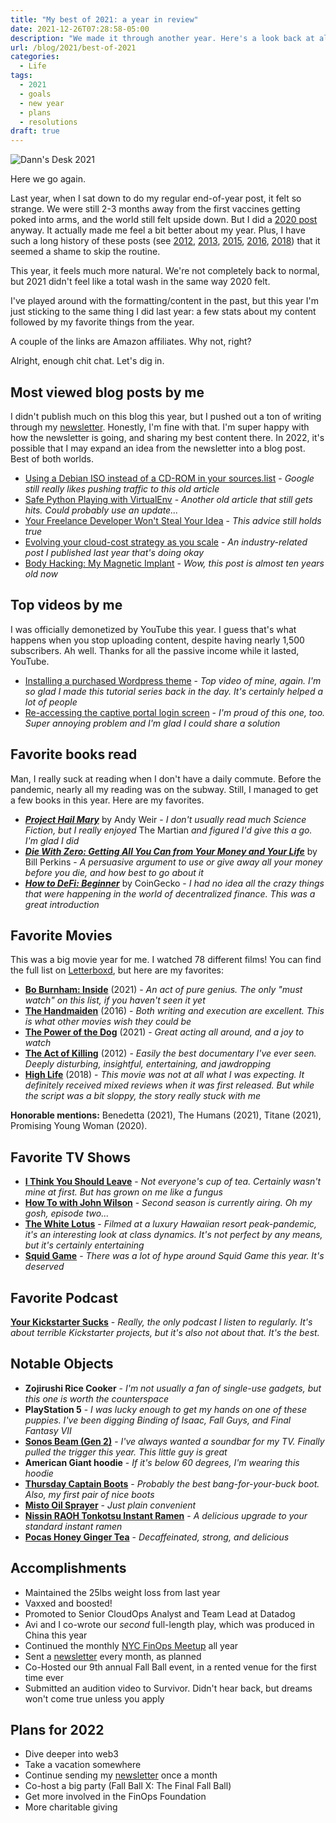 ```yaml
---
title: "My best of 2021: a year in review"
date: 2021-12-26T07:28:58-05:00
description: "We made it through another year. Here's a look back at all my favorite things and accomplishments."
url: /blog/2021/best-of-2021
categories:
  - Life
tags:
  - 2021
  - goals
  - new year
  - plans
  - resolutions
draft: true
---
```

![Dann's Desk 2021](/images/blog/2021/12/dann-desk-2021.jpg)

Here we go again.

Last year, when I sat down to do my regular end-of-year post, it felt so strange. We were still 2-3 months away from the first vaccines getting poked into arms, and the world still felt upside down. But I did a [2020 post](https://dannb.org/blog/2020/best-of-2020/) anyway. It actually made me feel a bit better about my year. Plus, I have such a long history of these posts (see [2012](http://novicenolonger.com/my-best-of-2012/), [2013](http://novicenolonger.com/my-best-of-2013/), [2015](http://novicenolonger.com/my-best-of-2015-a-year-in-review/), [2016](https://novicenolonger.com/best-of-2016/), [2018](https://novicenolonger.com/exhaustive-list-favorite-things-2018/)) that it seemed a shame to skip the routine.

This year, it feels much more natural. We're not completely back to normal, but 2021 didn't feel like a total wash in the same way 2020 felt.

I've played around with the formatting/content in the past, but this year I'm just sticking to the same thing I did last year: a few stats about my content followed by my favorite things from the year.

A couple of the links are Amazon affiliates. Why not, right?

Alright, enough chit chat. Let's dig in.

## Most viewed blog posts by me

I didn't publish much on this blog this year, but I pushed out a ton of writing through my [newsletter](https://dannb.org/newsletter/). Honestly, I'm fine with that. I'm super happy with how the newsletter is going, and sharing my best content there. In 2022, it's possible that I may expand an idea from the newsletter into a blog post. Best of both worlds.

- [Using a Debian ISO instead of a CD-ROM in your sources.list](https://novicenolonger.com/using-a-debian-iso-instead-of-a-cd-rom-in-your-sources-list/) - _Google still really likes pushing traffic to this old article_
- [Safe Python Playing with VirtualEnv](https://novicenolonger.com/safe-python-playing-with-virtualenv/) - _Another old article that still gets hits. Could probably use an update..._
- [Your Freelance Developer Won't Steal Your Idea](https://novicenolonger.com/freelance-developer-wont-steal-your-idea/) - _This advice still holds true_
- [Evolving your cloud-cost strategy as you scale](https://dannb.org/blog/2020/evolving-cloud-cost-strategy-scale/) - _An industry-related post I published last year that's doing okay_
- [Body Hacking: My Magnetic Implant](https://www.iamdann.com/2012/03/21/my-magnet-implant-body-modification) - _Wow, this post is almost ten years old now_

## Top videos by me

I was officially demonetized by YouTube this year. I guess that's what happens when you stop uploading content, despite having nearly 1,500 subscribers. Ah well. Thanks for all the passive income while it lasted, YouTube.

- [Installing a purchased Wordpress theme](https://youtu.be/nJ0uTu4Vxkk) - _Top video of mine, again. I'm so glad I made this tutorial series back in the day. It's certainly helped a lot of people_
- [Re-accessing the captive portal login screen](https://youtu.be/rOJU2JNtbCQ) - _I'm proud of this one, too. Super annoying problem and I'm glad I could share a solution_

## Favorite books read

Man, I really suck at reading when I don't have a daily commute. Before the pandemic, nearly all my reading was on the subway. Still, I managed to get a few books in this year. Here are my favorites.

- **_[Project Hail Mary](https://amzn.to/3EdN5BI)_** by Andy Weir - _I don't usually read much Science Fiction, but I really enjoyed_ The Martian _and figured I'd give this a go. I'm glad I did_
- **_[Die With Zero: Getting All You Can from Your Money and Your Life](https://amzn.to/3FhsHAO)_** by Bill Perkins - _A persuasive argument to use or give away all your money before you die, and how best to go about it_
- **_[How to DeFi: Beginner](https://amzn.to/3ecMUfg)_** by CoinGecko - _I had no idea all the crazy things that were happening in the world of decentralized finance. This was a great introduction_

## Favorite Movies

This was a big movie year for me. I watched 78 different films! You can find the full list on [Letterboxd](https://letterboxd.com/dannb/), but here are my favorites:

- **[Bo Burnham: Inside](https://www.youtube.com/watch?v=Bs-GdcUfl0Q)** (2021) - _An act of pure genius. The only "must watch" on this list, if you haven't seen it yet_
- **[The Handmaiden](https://www.youtube.com/watch?v=whldChqCsYk)** (2016) - _Both writing and execution are excellent. This is what other movies wish they could be_
- **[The Power of the Dog](https://www.youtube.com/watch?v=ELvKuuXdfCU)** (2021) - _Great acting all around, and a joy to watch_
- **[The Act of Killing](https://www.youtube.com/watch?v=6GiqYLrJBG0)** (2012) - _Easily the best documentary I've ever seen. Deeply disturbing, insightful, entertaining, and jawdropping_
- **[High Life](https://www.youtube.com/watch?v=AtOwfo1ypOw)** (2018) - _This movie was not at all what I was expecting. It definitely received mixed reviews when it was first released. But while the script was a bit sloppy, the story really stuck with me_

**Honorable mentions:** Benedetta (2021), The Humans (2021), Titane (2021), Promising Young Woman (2020).

## Favorite TV Shows
- **[I Think You Should Leave](https://www.youtube.com/watch?v=vrZkGgoVSFk)** - _Not everyone's cup of tea. Certainly wasn't mine at first. But has grown on me like a fungus_
- **[How To with John Wilson](https://www.youtube.com/watch?v=w7aSybHRa6s)** - _Second season is currently airing. Oh my gosh, episode two..._
- **[The White Lotus](https://www.youtube.com/watch?v=TGLq7_MonZ4)** - _Filmed at a luxury Hawaiian resort peak-pandemic, it's an interesting look at class dynamics. It's not perfect by any means, but it's certainly entertaining_
- **[Squid Game](https://www.youtube.com/watch?v=oqxAJKy0ii4)** - _There was a lot of hype around Squid Game this year. It's deserved_

## Favorite Podcast

**[Your Kickstarter Sucks](https://shows.acast.com/yourkickstartersucks)** - _Really, the only podcast I listen to regularly. It's about terrible Kickstarter projects, but it's also not about that. It's the best._

## Notable Objects
- **Zojirushi Rice Cooker** - _I'm not usually a fan of single-use gadgets, but this one is worth the counterspace_
- **PlayStation 5** - _I was lucky enough to get my hands on one of these puppies. I've been digging Binding of Isaac, Fall Guys, and Final Fantasy VII_
- **[Sonos Beam (Gen 2)](https://www.sonos.com/en-us/shop/beam)** - _I've always wanted a soundbar for my TV. Finally pulled the trigger this year. This little guy is great_
- **American Giant hoodie** - _If it's below 60 degrees, I'm wearing this hoodie_
- **[Thursday Captain Boots](https://thursdayboots.com/products/mens-captain-lace-up-boot-canyon?collection=boots)** - _Probably the best bang-for-your-buck boot. Also, my first pair of nice boots_
- **[Misto Oil Sprayer](https://amzn.to/3qaeCyR)** - _Just plain convenient_
- **[Nissin RAOH Tonkotsu Instant Ramen](https://amzn.to/3EeU4Kz)** - _A delicious upgrade to your standard instant ramen_
- **[Pocas Honey Ginger Tea](https://amzn.to/3mhCy23)** - _Decaffeinated, strong, and delicious_

## Accomplishments
- Maintained the 25lbs weight loss from last year
- Vaxxed and boosted!
- Promoted to Senior CloudOps Analyst and Team Lead at Datadog
- Avi and I co-wrote our _second_ full-length play, which was produced in China this year
- Continued the monthly [NYC FinOps Meetup](https://www.meetup.com/New-York-City-Cloud-FinOps/) all year
- Sent a [newsletter](https://dannb.org/newsletter/) every month, as planned
- Co-Hosted our 9th annual Fall Ball event, in a rented venue for the first time ever
- Submitted an audition video to Survivor. Didn't hear back, but dreams won't come true unless you apply

## Plans for 2022
- Dive deeper into web3
- Take a vacation somewhere
- Continue sending my [newsletter](https://dannb.org/newsletter/) once a month
- Co-host a big party (Fall Ball X: The Final Fall Ball)
- Get more involved in the FinOps Foundation
- More charitable giving
